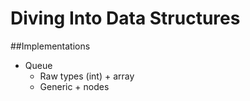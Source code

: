 #  Diving Into Data Structures

##Implementations
 * Queue
	* Raw types (int) + array
	* Generic + nodes
